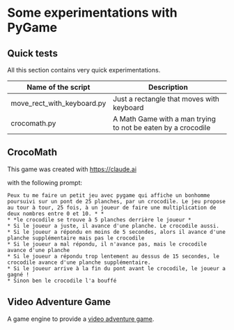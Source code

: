 # Some experimentations with PyGame

## Quick tests

All this section contains very quick experimentations.

| Name of the script            | Description
|--                             |--
| move_rect_with_keyboard.py    | Just a rectangle that moves with keyboard
| crocomath.py                  | A Math Game with a man trying to not be eaten by a crocodile


## CrocoMath

This game was created with https://claude.ai

with the following prompt:
```
Peux tu me faire un petit jeu avec pygame qui affiche un bonhomme poursuivi sur un pont de 25 planches, par un crocodile. Le jeu propose au tour à tour, 25 fois, à un joueur de faire une multiplication de deux nombres entre 0 et 10. * *
* *le crocodile se trouve à 5 planches derrière le joueur * 
* Si le joueur a juste, il avance d'une planche. Le crocodile aussi.
* Si le joueur a répondu en moins de 5 secondes, alors il avance d'une planche supplémentaire mais pas le crocodile
* Si le joueur a mal répondu, il n'avance pas, mais le crocodile avance d'une planche
* Si le joueur a répondu trop lentement au dessus de 15 secondes, le crocodile avance d'une planche supplémentaire.
* Si le joueur arrive à la fin du pont avant le crocodile, le joueur a gagné !
* Sinon ben le crocodile l'a bouffé
```


## Video Adventure Game

A game engine to provide a [video adventure game](./src/video_adventure_game/README.md).
